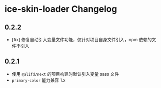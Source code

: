 # ice-skin-loader Changelog

## 0.2.2

- [fix] 修复自动引入变量文件功能，仅针对项目自身文件引入，npm 依赖的文件不引入

## 0.2.1

- 使用 `@alifd/next` 的项目构建时默认引入变量 sass 文件
- `primary-color` 能力兼容 1.x


